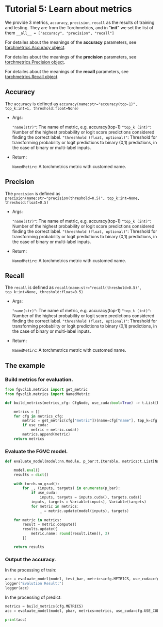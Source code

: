 # Tutorial 5: Learn about metrics

We provide 3 metrics, `accuracy`, `precision`, `recall` as the results of training and testing. They are from the Torchmetrics, and in "__init__" we set the list of them `__all__ = ["accuracy", "precision", "recall"]`

For detailes about the meanings of the **accuracy** parameters, see [torchmetrics.Accuracy object](https://torchmetrics.readthedocs.io/en/stable/classification/accuracy.html).

For detailes about the meanings of the **precision** parameters, see [torchmetrics.Precision object](https://torchmetrics.readthedocs.io/en/stable/classification/precision.html).

For detailes about the meanings of the **recall** parameters, see [torchmetrics.Recall object](https://torchmetrics.readthedocs.io/en/stable/classification/recall.html).


## Accuracy
The `accuracy` is defined as `accuracy(name:str="accuracy(top-1)", top_k:int=1, threshold:float=None)`
- Args:

  `"name(str)"`: The name of metric, e.g. accuracy(top-1)
  `"top_k (int)"`: Number of the highest probability or logit score predictions considered finding the correct label.
  `"threshhold (float, optional)"`: Threshold for transforming probability or logit predictions to binary (0,1) predictions, in the case of binary or multi-label inputs.

- Return:

  `NamedMetirc`: A torchmetrics metric with customed name.


## Precision
The `precision` is defined as `precision(name:str="precision(threshold=0.5)", top_k:int=None, threshold:float=0.5)`
- Args:

  `"name(str)"`: The name of metric, e.g. accuracy(top-1)
  `"top_k (int)"`: Number of the highest probability or logit score predictions considered finding the correct label.
  `"threshhold (float, optional)"`: Threshold for transforming probability or logit predictions to binary (0,1) predictions, in the case of binary or multi-label inputs.

- Return:

  `NamedMetirc`: A torchmetrics metric with customed name.

## Recall
The `recall` is defined as `recall(name:str="recall(threshold=0.5)", top_k:int=None, threshold:float=0.5)`
- Args:

  `"name(str)"`: The name of metric, e.g. accuracy(top-1)
  `"top_k (int)"`: Number of the highest probability or logit score predictions considered finding the correct label.
  `"threshhold (float, optional)"`: Threshold for transforming probability or logit predictions to binary (0,1) predictions, in the case of binary or multi-label inputs.

- Return:

  `NamedMetirc`: A torchmetrics metric with customed name.

## The example

### Build metrics for evaluation.
```python
from fgvclib.metrics import get_metric
from fgvclib.metrics import NamedMetric

def build_metrics(metrics_cfg: CfgNode, use_cuda:bool=True) -> t.List[NamedMetric]:

    metrics = []
    for cfg in metrics_cfg:
        metric = get_metric(cfg["metric"])(name=cfg["name"], top_k=cfg["top_k"], threshold=cfg["threshold"])
        if use_cuda:
            metric = metric.cuda()
        metrics.append(metric)
    return metrics
```

### Evaluate the FGVC model.
```python
def evaluate_model(model:nn.Module, p_bar:t.Iterable, metrics:t.List[NamedMetric], use_cuda:bool=True) -> t.Dict:

    model.eval()
    results = dict()
    
    with torch.no_grad():
        for _, (inputs, targets) in enumerate(p_bar):
            if use_cuda:
                inputs, targets = inputs.cuda(), targets.cuda()
            inputs, targets = Variable(inputs), Variable(targets)
            for metric in metrics:
                _ = metric.update(model(inputs), targets) 
    
    for metric in metrics:
        result = metric.compute()
        results.update({
            metric.name: round(result.item(), 3)
        })

    return results
```

### Output the accuracy.
In the processing of train:
```python
acc = evaluate_model(model, test_bar, metrics=cfg.METRICS, use_cuda=cfg.USE_CUDA)
logger("Evalution Result:")
logger(acc)
```

In the processing of predict:
```python
metrics = build_metrics(cfg.METRICS)
acc = evaluate_model(model, pbar, metrics=metrics, use_cuda=cfg.USE_CUDA)

print(acc)
```
